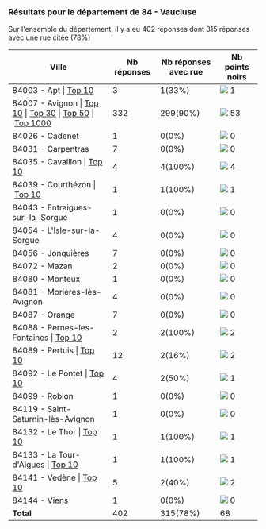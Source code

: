 ### Résultats pour le département de 84 - Vaucluse

Sur l'ensemble du département, il y a eu 402 réponses dont 315 réponses avec une rue citée (78%)

| Ville | Nb réponses | Nb réponses avec rue | Nb points noirs |
|-------------|-------------|----------------------|-----------------|
|84003 - Apt&nbsp;&#124;&nbsp;<a href='84003 - Apt_top1.md'>Top 10</a>|3|1(33%)|<img src="../../img/bar_1.gif" />&nbsp;1|
|84007 - Avignon&nbsp;&#124;&nbsp;<a href='84007 - Avignon_top10.md'>Top 10</a>&nbsp;&#124;&nbsp;<a href='84007 - Avignon_top30.md'>Top 30</a>&nbsp;&#124;&nbsp;<a href='84007 - Avignon_top50.md'>Top 50</a>&nbsp;&#124;&nbsp;<a href='84007 - Avignon_top53.md'>Top 1000</a>|332|299(90%)|<img src="../../img/bar_77.gif" />&nbsp;53|
|84026 - Cadenet|1|0(0%)|<img src="../../img/bar_0.gif" />&nbsp;0|
|84031 - Carpentras|7|0(0%)|<img src="../../img/bar_0.gif" />&nbsp;0|
|84035 - Cavaillon&nbsp;&#124;&nbsp;<a href='84035 - Cavaillon_top4.md'>Top 10</a>|4|4(100%)|<img src="../../img/bar_5.gif" />&nbsp;4|
|84039 - Courthézon&nbsp;&#124;&nbsp;<a href='84039 - Courthézon_top1.md'>Top 10</a>|1|1(100%)|<img src="../../img/bar_1.gif" />&nbsp;1|
|84043 - Entraigues-sur-la-Sorgue|1|0(0%)|<img src="../../img/bar_0.gif" />&nbsp;0|
|84054 - L'Isle-sur-la-Sorgue|4|0(0%)|<img src="../../img/bar_0.gif" />&nbsp;0|
|84056 - Jonquières|7|0(0%)|<img src="../../img/bar_0.gif" />&nbsp;0|
|84072 - Mazan|2|0(0%)|<img src="../../img/bar_0.gif" />&nbsp;0|
|84080 - Monteux|1|0(0%)|<img src="../../img/bar_0.gif" />&nbsp;0|
|84081 - Morières-lès-Avignon|4|0(0%)|<img src="../../img/bar_0.gif" />&nbsp;0|
|84087 - Orange|7|0(0%)|<img src="../../img/bar_0.gif" />&nbsp;0|
|84088 - Pernes-les-Fontaines&nbsp;&#124;&nbsp;<a href='84088 - Pernes-les-Fontaines_top2.md'>Top 10</a>|2|2(100%)|<img src="../../img/bar_2.gif" />&nbsp;2|
|84089 - Pertuis&nbsp;&#124;&nbsp;<a href='84089 - Pertuis_top2.md'>Top 10</a>|12|2(16%)|<img src="../../img/bar_2.gif" />&nbsp;2|
|84092 - Le Pontet&nbsp;&#124;&nbsp;<a href='84092 - Le Pontet_top1.md'>Top 10</a>|4|2(50%)|<img src="../../img/bar_1.gif" />&nbsp;1|
|84099 - Robion|1|0(0%)|<img src="../../img/bar_0.gif" />&nbsp;0|
|84119 - Saint-Saturnin-lès-Avignon|1|0(0%)|<img src="../../img/bar_0.gif" />&nbsp;0|
|84132 - Le Thor&nbsp;&#124;&nbsp;<a href='84132 - Le Thor_top1.md'>Top 10</a>|1|1(100%)|<img src="../../img/bar_1.gif" />&nbsp;1|
|84133 - La Tour-d'Aigues&nbsp;&#124;&nbsp;<a href='84133 - La Tour-d_Aigues_top1.md'>Top 10</a>|1|1(100%)|<img src="../../img/bar_1.gif" />&nbsp;1|
|84141 - Vedène&nbsp;&#124;&nbsp;<a href='84141 - Vedène_top2.md'>Top 10</a>|5|2(40%)|<img src="../../img/bar_2.gif" />&nbsp;2|
|84144 - Viens|1|0(0%)|<img src="../../img/bar_0.gif" />&nbsp;0|
| **Total** |402|315(78%)|68|
